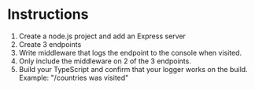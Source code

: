 # Instructions

1. Create a node.js project and add an Express server
2. Create 3 endpoints
3. Write middleware that logs the endpoint to the console when visited.
4. Only include the middleware on 2 of the 3 endpoints.
5. Build your TypeScript and confirm that your logger works on the build.
   Example: "/countries was visited"
